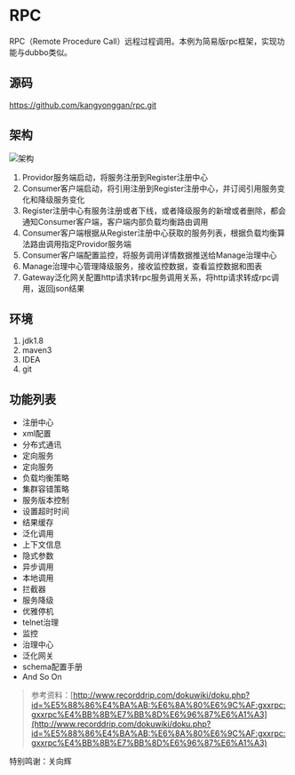 # RPC
RPC（Remote Procedure Call）远程过程调用。本例为简易版rpc框架，实现功能与dubbo类似。

## 源码
https://github.com/kangyonggan/rpc.git

## 架构
![架构](https://ws2.sinaimg.cn/large/006tNc79ly1g04tkewr36j30im078aa2.jpg)

1. Providor服务端启动，将服务注册到Register注册中心
2. Consumer客户端启动，将引用注册到Register注册中心，并订阅引用服务变化和降级服务变化
3. Register注册中心有服务注册或者下线，或者降级服务的新增或者删除，都会通知Consumer客户端，客户端内部负载均衡路由调用
4. Consumer客户端根据从Register注册中心获取的服务列表，根据负载均衡算法路由调用指定Providor服务端
5. Consumer客户端配置监控，将服务调用详情数据推送给Manage治理中心
6. Manage治理中心管理降级服务，接收监控数据，查看监控数据和图表
7. Gateway泛化网关配置http请求转rpc服务调用关系，将http请求转成rpc调用，返回json结果

## 环境
1. jdk1.8
2. maven3
3. IDEA
4. git

## 功能列表
- 注册中心
- xml配置
- 分布式通讯
- 定向服务
- 定向服务
- 负载均衡策略
- 集群容错策略
- 服务版本控制
- 设置超时时间
- 结果缓存
- 泛化调用
- 上下文信息
- 隐式参数
- 异步调用
- 本地调用
- 拦截器
- 服务降级
- 优雅停机
- telnet治理
- 监控
- 治理中心
- 泛化网关
- schema配置手册
- And So On

> 参考资料：[http://www.recorddrip.com/dokuwiki/doku.php?id=%E5%88%86%E4%BA%AB:%E6%8A%80%E6%9C%AF:gxxrpc:gxxrpc%E4%BB%8B%E7%BB%8D%E6%96%87%E6%A1%A3](http://www.recorddrip.com/dokuwiki/doku.php?id=%E5%88%86%E4%BA%AB:%E6%8A%80%E6%9C%AF:gxxrpc:gxxrpc%E4%BB%8B%E7%BB%8D%E6%96%87%E6%A1%A3)

特别鸣谢：关向辉